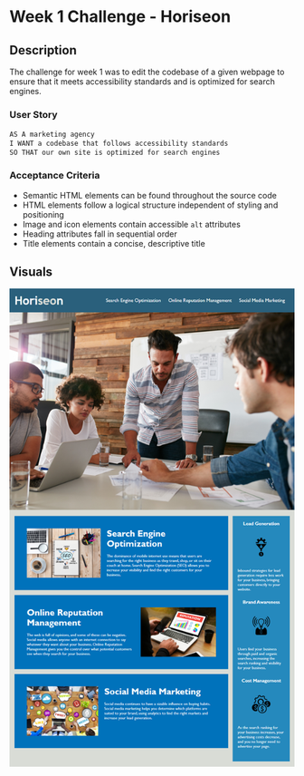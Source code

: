 # Week 1 Challenge - Horiseon

## Description

The challenge for week 1 was to edit the codebase of a given webpage to ensure that it meets accessibility standards and is optimized for search engines.

### User Story

```
AS A marketing agency
I WANT a codebase that follows accessibility standards
SO THAT our own site is optimized for search engines
```

### Acceptance Criteria

* Semantic HTML elements can be found throughout the source code
* HTML elements follow a logical structure independent of styling and positioning
* Image and icon elements contain accessible `alt` attributes
* Heading attributes fall in sequential order
* Title elements contain a concise, descriptive title

## Visuals

![Horiseon Webpage](./assets/images/screenshot.png)
